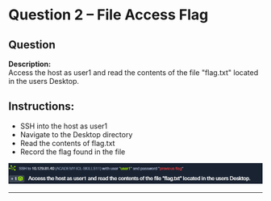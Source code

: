 # Question 2 – File Access Flag

## Question
**Description:**  
Access the host as user1 and read the contents of the file "flag.txt" located in the users Desktop.

## Instructions:
- SSH into the host as user1
- Navigate to the Desktop directory
- Read the contents of flag.txt
- Record the flag found in the file

![image alt](https://github.com/azrifadly/htb-intro-to-win-cmd-line/blob/50bb1cf9b8b4d9ae0a35d133ba3efddb8f8654d8/screenshots/question2-screenshot.png)

---
